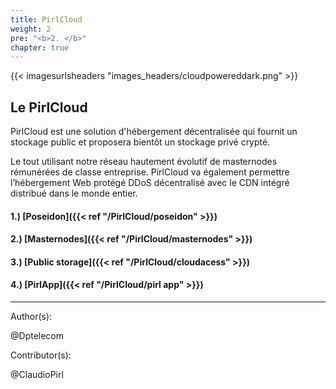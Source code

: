 ```yaml
---
title: PirlCloud
weight: 2
pre: "<b>2. </b>"
chapter: true
---
```

{{< imagesurlsheaders "images_headers/cloudpowereddark.png" >}}


## Le PirlCloud


PirlCloud est une solution d'hébergement décentralisée qui fournit un stockage public et proposera bientôt un stockage privé crypté.

Le tout utilisant notre réseau hautement évolutif de masternodes rémunérées de classe entreprise.
PirlCloud va également permettre l’hébergement Web protégé DDoS décentralisé avec le CDN intégré distribué dans le monde entier.




#### 1.) [Poseidon]({{< ref "/PirlCloud/poseidon" >}})
#### 2.) [Masternodes]({{< ref "/PirlCloud/masternodes" >}})
#### 3.) [Public storage]({{< ref "/PirlCloud/cloudacess" >}})
#### 4.) [PirlApp]({{< ref "/PirlCloud/pirl app" >}})



---
Author(s):


@Dptelecom


Contributor(s):  

@ClaudioPirl
